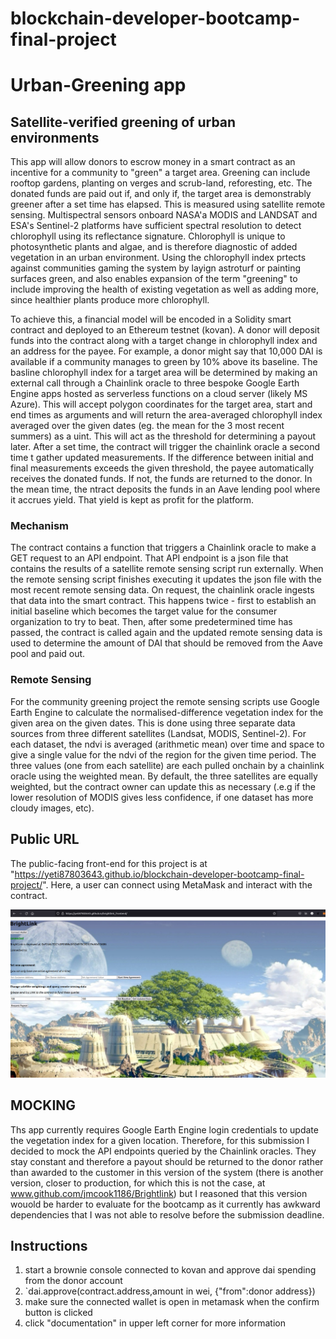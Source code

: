 # blockchain-developer-bootcamp-final-project

# Urban-Greening app
## Satellite-verified greening of urban environments

This app will allow donors to escrow money in a smart contract as an incentive for a community to "green" a target area. Greening can include rooftop gardens, planting on verges and scrub-land, reforesting, etc. The donated funds are paid out if, and only if, the target area is demonstrably greener after a set time has elapsed. This is measured using satellite remote sensing. Multispectral sensors onboard NASA'a MODIS and LANDSAT and ESA's Sentinel-2 platforms have sufficient spectral resolution to detect chlorophyll using its reflectance signature. Chlorophyll is unique to photosynthetic plants and algae, and is therefore diagnostic of added vegetation in an urban environment. Using the chlorophyll index prtects against communities gaming the system by layign astroturf or painting surfaces green, and also enables expansion of the term "greening" to include improving the health of existing vegetation as well as adding more, since healthier plants produce more chlorophyll.

To achieve this, a financial model will be encoded in a Solidity smart contract and deployed to an Ethereum testnet (kovan). A donor will deposit funds into the contract along with a target change in chlorophyll index and an address for the payee. For example, a donor might say that 10,000 DAI is available if a community manages to green by 10% above its baseline. The basline chlorophyll index for a target area will be determined by making an external call through a Chainlink oracle to three bespoke Google Earth Engine apps hosted as serverless functions on a cloud server (likely MS Azure). This will accept polygon coordinates for the target area, start and end times as arguments and will return the area-averaged chlorophyll index averaged over the given dates (eg. the mean for the 3 most recent summers) as a uint. This will act as the threshold for determining a payout later. After a set time, the contract will trigger the chainlink oracle a second time t gather updated measurements. If the difference between initial and final measurements exceeds the given threshold, the payee automatically receives the donated funds. If not, the funds are returned to the donor. In the mean time, the ntract deposits the funds in an Aave lending pool where it accrues yield. That yield is kept as profit for the platform.

### Mechanism

The contract contains a function that triggers a Chainlink oracle to make a GET request to an API endpoint. That API endpoint is a json file that contains the results of a satellite remote sensing script run externally. When the remote sensing script finishes executing it updates the json file with the most recent remote sensing data. On request, the chainlink oracle ingests that data into the smart contract. This happens twice - first to establish an initial baseline which becomes the target value for the consumer organization to try to beat. Then, after some predetermined time has passed, the contract is called again and the updated remote sensing data is used to determine the amount of DAI that should be removed from the Aave pool and paid out. 

### Remote Sensing

For the community greening project the remote sensing scripts use Google Earth Engine to calculate the normalised-difference vegetation index for the given area on the given dates. This is done using three separate data sources from three different satellites (Landsat, MODIS, Sentinel-2). For each dataset, the ndvi is averaged (arithmetic mean) over time and space to give a single value for the ndvi of the region for the given time period. The three values (one from each satellite) are each pulled onchain by a chainlink oracle using the weighted mean. By default, the three satellites are equally weighted, but the contract owner can update this as necessary (.e.g if the lower resolution of MODIS gives less confidence, if one dataset has more cloudy images, etc).

## Public URL

The public-facing front-end for this project is at "https://yeti87803643.github.io/blockchain-developer-bootcamp-final-project/". Here, a user can connect using MetaMask and interact with the contract.

<img src="Assets/app_sreeenshot.jpg" width=1500>

## MOCKING

Ths app currently requires Google Earth Engine login credentials to update the vegetation index for a given location. Therefore, for this submission I decided to mock the API endpoints queried by the Chainlink oracles. They stay constant and therefore a payout should be returned to the donor rather than awarded to the customer in this version of the system (there is another version, closer to production, for which this is not the case, at www.github.com/jmcook1186/Brightlink) but I reasoned that this version wouold be harder to evaluate for the bootcamp as it currently has awkward dependencies that I was not able to resolve before the submission deadline. 


## Instructions

1) start a brownie console connected to kovan and approve dai spending from the donor account
2) `dai.approve(contract.address,amount in wei, {"from":donor address})
3) make sure the connected wallet is open in metamask when the confirm button is clicked
4) click "documentation" in upper left corner for more information